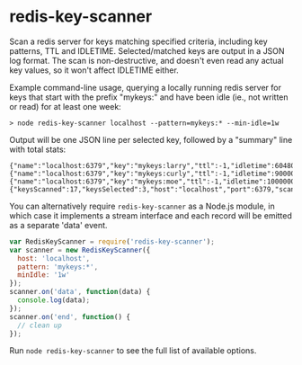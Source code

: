 redis-key-scanner
=================

Scan a redis server for keys matching specified criteria, including key
patterns, TTL and IDLETIME.  Selected/matched keys are output in a JSON log
format.  The scan is non-destructive, and doesn't even read any actual key
values, so it won't affect IDLETIME either.

Example command-line usage, querying a locally running redis server for keys
that start with the prefix "mykeys:" and have been idle (ie., not written or
read) for at least one week:
```
> node redis-key-scanner localhost --pattern=mykeys:* --min-idle=1w
```

Output will be one JSON line per selected key, followed by a "summary" line with
total stats:
```
{"name":"localhost:6379","key":"mykeys:larry","ttl":-1,"idletime":604800}
{"name":"localhost:6379","key":"mykeys:curly","ttl":-1,"idletime":900000}
{"name":"localhost:6379","key":"mykeys:moe","ttl":-1,"idletime":1000000}
{"keysScanned":17,"keysSelected":3,"host":"localhost","port":6379,"scanBatch":1000,"scanLimit":null,"limit":null,"pattern":"mykeys:*"}
```

You can alternatively require `redis-key-scanner` as a Node.js module, in which
case it implements a stream interface and each record will be emitted as a
separate 'data' event.
```js
var RedisKeyScanner = require('redis-key-scanner');
var scanner = new RedisKeyScanner({
  host: 'localhost',
  pattern: 'mykeys:*',
  minIdle: '1w'
});
scanner.on('data', function(data) {
  console.log(data);
});
scanner.on('end', function() {
  // clean up
});
```

Run `node redis-key-scanner` to see the full list of available options.
